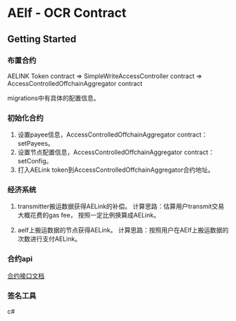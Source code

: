 # AElf - OCR Contract

## Getting Started

### 布置合约

AELINK Token contract => SimpleWriteAccessController contract => AccessControlledOffchainAggregator contract

migrations中有具体的配置信息。

### 初始化合约

1. 设置payee信息，AccessControlledOffchainAggregator contract： setPayees。
2. 设置节点配置信息，AccessControlledOffchainAggregator contract： setConfig。
3. 打入AELink token到AccessControlledOffchainAggregator合约地址。

### 经济系统

1. transmitter搬运数据获得AELink的补偿。
计算思路：估算用户transmit交易大概花费的gas fee， 按照一定比例换算成AELink。

2. aelf上搬运数据的节点获得AELink。
计算思路：按照用户在AElf上搬运数据的次数进行支付AELink。

### 合约api
[合约接口文档](https://shimo.im/docs/PPhKYjJ8v8yqQ8tq)

### 签名工具

c#
